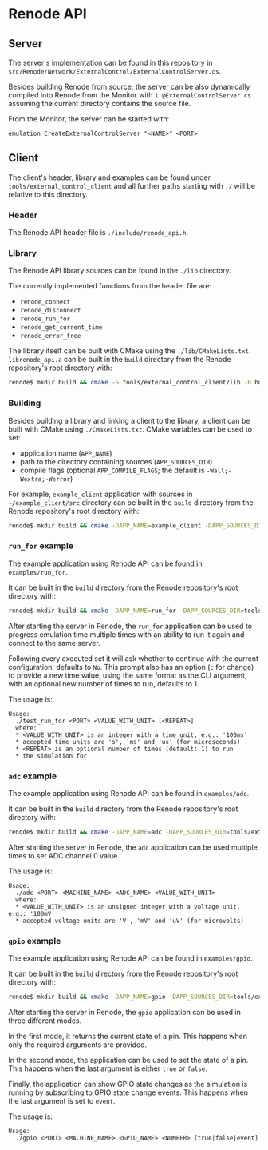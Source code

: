 # Renode API

## Server

The server's implementation can be found in this repository in `src/Renode/Network/ExternalControl/ExternalControlServer.cs`.

Besides building Renode from source, the server can be also dynamically compiled into Renode from the Monitor with `i @ExternalControlServer.cs` assuming the current directory contains the source file.

From the Monitor, the server can be started with:
```
emulation CreateExternalControlServer "<NAME>" <PORT>
```

## Client

The client's header, library and examples can be found under `tools/external_control_client` and all further paths starting with `./` will be relative to this directory.

### Header

The Renode API header file is `./include/renode_api.h`.

### Library

The Renode API library sources can be found in the `./lib` directory.

The currently implemented functions from the header file are:
* `renode_connect`
* `renode_disconnect`
* `renode_run_for`
* `renode_get_current_time`
* `renode_error_free`

The library itself can be built with CMake using the `./lib/CMakeLists.txt`.
`librenode_api.a` can be built in the `build` directory from the Renode repository's root directory with:
```bash
renode$ mkdir build && cmake -S tools/external_control_client/lib -B build && cmake --build build
```

### Building

Besides building a library and linking a client to the library, a client can be built with CMake using `./CMakeLists.txt`.
CMake variables can be used to set:
* application name (`APP_NAME`)
* path to the directory containing sources (`APP_SOURCES_DIR`)
* compile flags (optional `APP_COMPILE_FLAGS`; the default is `-Wall;-Wextra;-Werror`)

For example, `example_client` application with sources in `~/example_client/src` directory can be built in the `build` directory from the Renode repository's root directory with:
```bash
renode$ mkdir build && cmake -DAPP_NAME=example_client -DAPP_SOURCES_DIR=~/example_client/src -S tools/external_control_client -B build && cmake --build build
```

### `run_for` example

The example application using Renode API can be found in `examples/run_for`.

It can be built in the `build` directory from the Renode repository's root directory with:
```bash
renode$ mkdir build && cmake -DAPP_NAME=run_for -DAPP_SOURCES_DIR=tools/external_control_client/examples/run_for -S tools/external_control_client -B build && cmake --build build
```

After starting the server in Renode, the `run_for` application can be used to progress emulation time multiple times with an ability to run it again and connect to the same server.

Following every executed set it will ask whether to continue with the current configuration, defaults to `No`.
This prompt also has an option (`c` for change) to provide a new time value, using the same format as the CLI argument, with an optional new number of times to run, defaults to 1. 

The usage is:
```
Usage:
  ./test_run_for <PORT> <VALUE_WITH_UNIT> [<REPEAT>]
  where:
  * <VALUE_WITH_UNIT> is an integer with a time unit, e.g.: '100ms'
  * accepted time units are 's', 'ms' and 'us' (for microseconds)
  * <REPEAT> is an optional number of times (default: 1) to run
  * the simulation for
```

### `adc` example

The example application using Renode API can be found in `examples/adc`.

It can be built in the `build` directory from the Renode repository's root directory with:
```bash
renode$ mkdir build && cmake -DAPP_NAME=adc -DAPP_SOURCES_DIR=tools/external_control_client/examples/adc -S tools/external_control_client -B build && cmake --build build
```

After starting the server in Renode, the `adc` application can be used multiple times to set ADC channel 0 value.

The usage is:
```
Usage:
  ./adc <PORT> <MACHINE_NAME> <ADC_NAME> <VALUE_WITH_UNIT>
  where:
  * <VALUE_WITH_UNIT> is an unsigned integer with a voltage unit, e.g.: '100mV'
  * accepted voltage units are 'V', 'mV' and 'uV' (for microvolts)
```

### `gpio` example

The example application using Renode API can be found in `examples/gpio`.

It can be built in the `build` directory from the Renode repository's root directory with:
```bash
renode$ mkdir build && cmake -DAPP_NAME=gpio -DAPP_SOURCES_DIR=tools/external_control_client/examples/gpio -S tools/external_control_client -B build && cmake --build build
```


After starting the server in Renode, the `gpio` application can be used in three different modes.

In the first mode, it returns the current state of a pin. This happens when only the required arguments are provided.

In the second mode, the application can be used to set the state of a pin. This happens when the last argument is either `true` or `false`.

Finally, the application can show GPIO state changes as the simulation is running by subscribing to GPIO state change events. This happens when the last argument is set to `event`.

The usage is:
```
Usage:
  ./gpio <PORT> <MACHINE_NAME> <GPIO_NAME> <NUMBER> [true|false|event]
```
